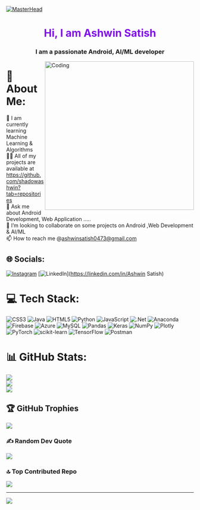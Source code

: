[![MasterHead](https://blogger.googleusercontent.com/img/b/R29vZ2xl/AVvXsEjk5HnrFtKRu3WZd-537_qvTm6KFPK4hyLiFGClzsurnSPqK0v2_VZh31fuh3wt4ERMp-7U-Um5pvJJfC_M4lfLfm-p5Qrmw9qfDdOKR_Tst4G6yY2bQZnF_Y8jK7wsi2MghH80tICwYTz-BvSKofJgKwSy4OMX9_uAUliKHQpVOxMEh7QgqmCcz8f-/s320/back.gif)](https://ayush-p28.github.io/my-portfolio/)
<h1 align="center" style="color: rgb(128, 17, 232);">Hi, I am Ashwin Satish</h1>
<h3 align="center">I am a passionate Android, AI/ML developer</h3>
<img align="right" alt="Coding" width="400" src="https://cdn.dribbble.com/users/176039/screenshots/9022929/media/b21392d51355d99c7b82a5fedf2c4f85.gif">

# 💫 About Me:
🌱 I am currently learning Machine Learning & Algorithms<br>👨‍💻 All of my projects are available at https://github.com/shadowashwin?tab=repositories<br>💬 Ask me about Android  Development, Web Application .....<br>💞️ I’m looking to collaborate on some projects on Android ,Web Development & AI/ML<br>📫 How to reach me @ashwinsatish0473@gmail.com


## 🌐 Socials:
[![Instagram](https://img.shields.io/badge/Instagram-%23E4405F.svg?logo=Instagram&logoColor=white)](https://instagram.com/nekros_donoku) [![LinkedIn](https://img.shields.io/badge/LinkedIn-%230077B5.svg?logo=linkedin&logoColor=white)](https://linkedin.com/in/Ashwin Satish) 

# 💻 Tech Stack:
![CSS3](https://img.shields.io/badge/css3-%231572B6.svg?style=for-the-badge&logo=css3&logoColor=white) ![Java](https://img.shields.io/badge/java-%23ED8B00.svg?style=for-the-badge&logo=java&logoColor=white) ![HTML5](https://img.shields.io/badge/html5-%23E34F26.svg?style=for-the-badge&logo=html5&logoColor=white) ![Python](https://img.shields.io/badge/python-3670A0?style=for-the-badge&logo=python&logoColor=ffdd54) ![JavaScript](https://img.shields.io/badge/javascript-%23323330.svg?style=for-the-badge&logo=javascript&logoColor=%23F7DF1E) ![.Net](https://img.shields.io/badge/.NET-5C2D91?style=for-the-badge&logo=.net&logoColor=white) ![Anaconda](https://img.shields.io/badge/Anaconda-%2344A833.svg?style=for-the-badge&logo=anaconda&logoColor=white) ![Firebase](https://img.shields.io/badge/firebase-%23039BE5.svg?style=for-the-badge&logo=firebase) ![Azure](https://img.shields.io/badge/azure-%230072C6.svg?style=for-the-badge&logo=azure-devops&logoColor=white) ![MySQL](https://img.shields.io/badge/mysql-%2300f.svg?style=for-the-badge&logo=mysql&logoColor=white) ![Pandas](https://img.shields.io/badge/pandas-%23150458.svg?style=for-the-badge&logo=pandas&logoColor=white) ![Keras](https://img.shields.io/badge/Keras-%23D00000.svg?style=for-the-badge&logo=Keras&logoColor=white) ![NumPy](https://img.shields.io/badge/numpy-%23013243.svg?style=for-the-badge&logo=numpy&logoColor=white) ![Plotly](https://img.shields.io/badge/Plotly-%233F4F75.svg?style=for-the-badge&logo=plotly&logoColor=white) ![PyTorch](https://img.shields.io/badge/PyTorch-%23EE4C2C.svg?style=for-the-badge&logo=PyTorch&logoColor=white) ![scikit-learn](https://img.shields.io/badge/scikit--learn-%23F7931E.svg?style=for-the-badge&logo=scikit-learn&logoColor=white) ![TensorFlow](https://img.shields.io/badge/TensorFlow-%23FF6F00.svg?style=for-the-badge&logo=TensorFlow&logoColor=white) ![Postman](https://img.shields.io/badge/Postman-FF6C37?style=for-the-badge&logo=postman&logoColor=white)
# 📊 GitHub Stats:
![](https://github-readme-stats.vercel.app/api?username=shadowashwin&theme=midnight-purple&hide_border=false&include_all_commits=false&count_private=false)<br/>
![](https://github-readme-streak-stats.herokuapp.com/?user=shadowashwin&theme=midnight-purple&hide_border=false)<br/>
![](https://github-readme-stats.vercel.app/api/top-langs/?username=shadowashwin&theme=midnight-purple&hide_border=false&include_all_commits=false&count_private=false&layout=compact)

## 🏆 GitHub Trophies
![](https://github-profile-trophy.vercel.app/?username=shadowashwin&theme=discord&no-frame=false&no-bg=true&margin-w=4)

### ✍️ Random Dev Quote
![](https://quotes-github-readme.vercel.app/api?type=horizontal&theme=radical)

### 🔝 Top Contributed Repo
![](https://github-contributor-stats.vercel.app/api?username=shadowashwin&limit=5&theme=dark&combine_all_yearly_contributions=true)

---
[![](https://visitcount.itsvg.in/api?id=shadowashwin&icon=0&color=0)](https://visitcount.itsvg.in)

<!-- Proudly created with GPRM ( https://gprm.itsvg.in ) -->
